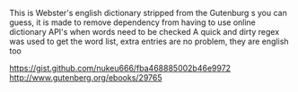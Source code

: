 This is Webster's english dictionary stripped from the Gutenburg
s you can guess, it is made to remove dependency from having to use online dictionary API's when words need to be checked
A quick and dirty regex was used to get the word list, extra entries are no problem, they are english too

https://gist.github.com/nukeu666/fba468885002b46e9972
http://www.gutenberg.org/ebooks/29765
